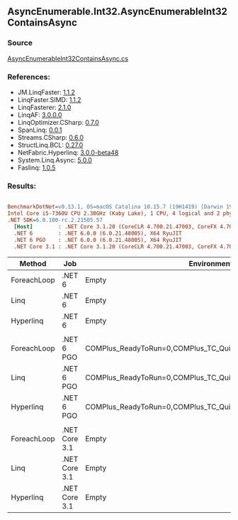 ﻿## AsyncEnumerable.Int32.AsyncEnumerableInt32ContainsAsync

### Source
[AsyncEnumerableInt32ContainsAsync.cs](../LinqBenchmarks/AsyncEnumerable/Int32/AsyncEnumerableInt32ContainsAsync.cs)

### References:
- JM.LinqFaster: [1.1.2](https://www.nuget.org/packages/JM.LinqFaster/1.1.2)
- LinqFaster.SIMD: [1.1.2](https://www.nuget.org/packages/LinqFaster.SIMD/1.0.3)
- LinqFasterer: [2.1.0](https://www.nuget.org/packages/LinqFasterer/2.1.0)
- LinqAF: [3.0.0.0](https://www.nuget.org/packages/LinqAF/3.0.0.0)
- LinqOptimizer.CSharp: [0.7.0](https://www.nuget.org/packages/LinqOptimizer.CSharp/0.7.0)
- SpanLinq: [0.0.1](https://www.nuget.org/packages/SpanLinq/0.0.1)
- Streams.CSharp: [0.6.0](https://www.nuget.org/packages/Streams.CSharp/0.6.0)
- StructLinq.BCL: [0.27.0](https://www.nuget.org/packages/StructLinq/0.27.0)
- NetFabric.Hyperlinq: [3.0.0-beta48](https://www.nuget.org/packages/NetFabric.Hyperlinq/3.0.0-beta48)
- System.Linq.Async: [5.0.0](https://www.nuget.org/packages/System.Linq.Async/5.0.0)
- Faslinq: [1.0.5](https://www.nuget.org/packages/Faslinq/1.0.5)

### Results:
``` ini

BenchmarkDotNet=v0.13.1, OS=macOS Catalina 10.15.7 (19H1419) [Darwin 19.6.0]
Intel Core i5-7360U CPU 2.30GHz (Kaby Lake), 1 CPU, 4 logical and 2 physical cores
.NET SDK=6.0.100-rc.2.21505.57
  [Host]        : .NET Core 3.1.20 (CoreCLR 4.700.21.47003, CoreFX 4.700.21.47101), X64 RyuJIT
  .NET 6        : .NET 6.0.0 (6.0.21.48005), X64 RyuJIT
  .NET 6 PGO    : .NET 6.0.0 (6.0.21.48005), X64 RyuJIT
  .NET Core 3.1 : .NET Core 3.1.20 (CoreCLR 4.700.21.47003, CoreFX 4.700.21.47101), X64 RyuJIT


```
|      Method |           Job |                                                   EnvironmentVariables |       Runtime | Count |     Mean |   Error |  StdDev |        Ratio | RatioSD | Allocated |
|------------ |-------------- |----------------------------------------------------------------------- |-------------- |------ |---------:|--------:|--------:|-------------:|--------:|----------:|
| ForeachLoop |        .NET 6 |                                                                  Empty |      .NET 6.0 |   100 | 171.4 ms | 1.81 ms | 1.69 ms |     baseline |         |     22 KB |
|        Linq |        .NET 6 |                                                                  Empty |      .NET 6.0 |   100 | 170.6 ms | 3.26 ms | 3.05 ms | 1.01x faster |   0.02x |     20 KB |
|   Hyperlinq |        .NET 6 |                                                                  Empty |      .NET 6.0 |   100 | 171.6 ms | 1.90 ms | 1.78 ms | 1.00x slower |   0.02x |     21 KB |
|             |               |                                                                        |               |       |          |         |         |              |         |           |
| ForeachLoop |    .NET 6 PGO | COMPlus_ReadyToRun=0,COMPlus_TC_QuickJitForLoops=1,COMPlus_TieredPGO=1 |      .NET 6.0 |   100 | 170.1 ms | 3.40 ms | 8.40 ms |     baseline |         |     20 KB |
|        Linq |    .NET 6 PGO | COMPlus_ReadyToRun=0,COMPlus_TC_QuickJitForLoops=1,COMPlus_TieredPGO=1 |      .NET 6.0 |   100 | 171.8 ms | 1.40 ms | 1.31 ms | 1.06x slower |   0.14x |     21 KB |
|   Hyperlinq |    .NET 6 PGO | COMPlus_ReadyToRun=0,COMPlus_TC_QuickJitForLoops=1,COMPlus_TieredPGO=1 |      .NET 6.0 |   100 | 171.3 ms | 1.60 ms | 1.49 ms | 1.05x slower |   0.14x |     23 KB |
|             |               |                                                                        |               |       |          |         |         |              |         |           |
| ForeachLoop | .NET Core 3.1 |                                                                  Empty | .NET Core 3.1 |   100 | 171.8 ms | 3.39 ms | 3.33 ms |     baseline |         |     17 KB |
|        Linq | .NET Core 3.1 |                                                                  Empty | .NET Core 3.1 |   100 | 172.9 ms | 2.64 ms | 2.47 ms | 1.01x slower |   0.03x |     20 KB |
|   Hyperlinq | .NET Core 3.1 |                                                                  Empty | .NET Core 3.1 |   100 | 173.1 ms | 2.48 ms | 2.32 ms | 1.01x slower |   0.03x |     17 KB |
